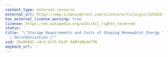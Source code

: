 ```yaml
---
content_type: external-resource
external_url: https://www.sciencedirect.com/science/article/pii/S2542435119303009
has_external_license_warning: true
license: https://en.wikipedia.org/wiki/All_rights_reserved
status: ''
title: "\"Storage Requirements and Costs of Shaping Renewable\_Energy Toward Grid\
  \ Decarbonization.\""
uid: 2ba94dd1-c4c3-4175-814f-5487a9e3e7f0
wayback_url: ''
---
```

